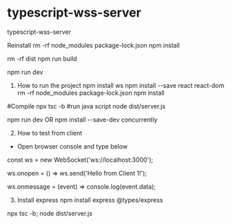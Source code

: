 # typescript-wss-server
typescript-wss-server

Reinstall
rm -rf node_modules package-lock.json
npm install

rm -rf dist
npm run build

npm run dev


1. How to run the project
npm install ws
npm install --save react react-dom
rm -rf node_modules package-lock.json
npm install

#Compile 
npx tsc -b
#run java script
node dist/server.js

npm run dev
OR
npm install --save-dev concurrently

2. How to test from client

- Open browser console and type below

const ws = new WebSocket('ws://localhost:3000');

ws.onopen = () => ws.send('Hello from Client 1!');

ws.onmessage = (event) => console.log(event.data);

3. Install express
npm install express @types/express

npx tsc -b; node dist/server.js